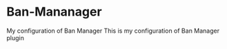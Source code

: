 Ban-Mananager
=============

My configuration of Ban Manager
This is my configuration of Ban Manager plugin
